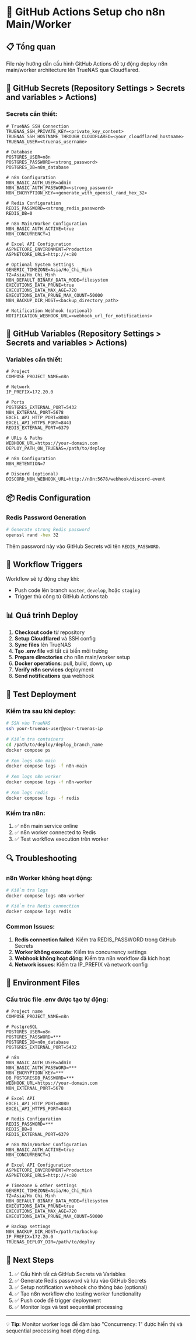 # 🚀 GitHub Actions Setup cho n8n Main/Worker

## 📋 Tổng quan

File này hướng dẫn cấu hình GitHub Actions để tự động deploy n8n main/worker architecture lên TrueNAS qua Cloudflared.

## 🔐 GitHub Secrets (Repository Settings > Secrets and variables > Actions)

### Secrets cần thiết:

```env
# TrueNAS SSH Connection
TRUENAS_SSH_PRIVATE_KEY=<private_key_content>
TRUENAS_SSH_HOSTNAME_THROUGH_CLOUDFLARED=<your_cloudflared_hostname>
TRUENAS_USER=<truenas_username>

# Database
POSTGRES_USER=n8n
POSTGRES_PASSWORD=<strong_password>
POSTGRES_DB=n8n_database

# n8n Configuration
N8N_BASIC_AUTH_USER=admin
N8N_BASIC_AUTH_PASSWORD=<strong_password>
N8N_ENCRYPTION_KEY=<generate_with_openssl_rand_hex_32>

# Redis Configuration
REDIS_PASSWORD=<strong_redis_password>
REDIS_DB=0

# n8n Main/Worker Configuration
N8N_BASIC_AUTH_ACTIVE=true
N8N_CONCURRENCY=1

# Excel API Configuration  
ASPNETCORE_ENVIRONMENT=Production
ASPNETCORE_URLS=http://+:80

# Optional System Settings
GENERIC_TIMEZONE=Asia/Ho_Chi_Minh
TZ=Asia/Ho_Chi_Minh
N8N_DEFAULT_BINARY_DATA_MODE=filesystem
EXECUTIONS_DATA_PRUNE=true
EXECUTIONS_DATA_MAX_AGE=720
EXECUTIONS_DATA_PRUNE_MAX_COUNT=50000
N8N_BACKUP_DIR_HOST=<backup_directory_path>

# Notification Webhook (optional)
NOTIFICATION_WEBHOOK_URL=<webhook_url_for_notifications>
```

## 🔧 GitHub Variables (Repository Settings > Secrets and variables > Actions)

### Variables cần thiết:

```env
# Project
COMPOSE_PROJECT_NAME=n8n

# Network  
IP_PREFIX=172.20.0

# Ports
POSTGRES_EXTERNAL_PORT=5432
N8N_EXTERNAL_PORT=5678
EXCEL_API_HTTP_PORT=8080
EXCEL_API_HTTPS_PORT=8443
REDIS_EXTERNAL_PORT=6379

# URLs & Paths
WEBHOOK_URL=https://your-domain.com
DEPLOY_PATH_ON_TRUENAS=/path/to/deploy

# n8n Configuration
N8N_RETENTION=7

# Discord (optional)
DISCORD_N8N_WEBHOOK_URL=http://n8n:5678/webhook/discord-event
```

## 📦 Redis Configuration

### Redis Password Generation

```bash
# Generate strong Redis password
openssl rand -hex 32
```

Thêm password này vào GitHub Secrets với tên `REDIS_PASSWORD`.

## 🔄 Workflow Triggers

Workflow sẽ tự động chạy khi:
- Push code lên branch `master`, `develop`, hoặc `staging`
- Trigger thủ công từ GitHub Actions tab

## 📊 Quá trình Deploy

1. **Checkout code** từ repository
2. **Setup Cloudflared** và SSH config
3. **Sync files** lên TrueNAS
4. **Tạo .env file** với tất cả biến môi trường
5. **Prepare directories** cho n8n main/worker setup
6. **Docker operations**: pull, build, down, up
7. **Verify n8n services** deployment
8. **Send notifications** qua webhook

## 🧪 Test Deployment

### Kiểm tra sau khi deploy:

```bash
# SSH vào TrueNAS
ssh your-truenas-user@your-truenas-ip

# Kiểm tra containers
cd /path/to/deploy/deploy_branch_name
docker compose ps

# Xem logs n8n main
docker compose logs -f n8n-main

# Xem logs n8n worker
docker compose logs -f n8n-worker

# Xem logs redis
docker compose logs -f redis
```

### Kiểm tra n8n:

1. ✅ n8n main service online
2. ✅ n8n worker connected to Redis
3. ✅ Test workflow execution trên worker

## 🔍 Troubleshooting

### n8n Worker không hoạt động:

```bash
# Kiểm tra logs
docker compose logs n8n-worker

# Kiểm tra Redis connection
docker compose logs redis
```

### Common Issues:

1. **Redis connection failed**: Kiểm tra REDIS_PASSWORD trong GitHub Secrets
2. **Worker không execute**: Kiểm tra concurrency settings
3. **Webhook không hoạt động**: Kiểm tra n8n workflow đã kích hoạt
4. **Network issues**: Kiểm tra IP_PREFIX và network config

## 📝 Environment Files

### Cấu trúc file .env được tạo tự động:

```env
# Project name
COMPOSE_PROJECT_NAME=n8n

# PostgreSQL
POSTGRES_USER=n8n
POSTGRES_PASSWORD=***
POSTGRES_DB=n8n_database
POSTGRES_EXTERNAL_PORT=5432

# n8n
N8N_BASIC_AUTH_USER=admin
N8N_BASIC_AUTH_PASSWORD=***
N8N_ENCRYPTION_KEY=***
DB_POSTGRESDB_PASSWORD=***
WEBHOOK_URL=https://your-domain.com
N8N_EXTERNAL_PORT=5678

# Excel API
EXCEL_API_HTTP_PORT=8080
EXCEL_API_HTTPS_PORT=8443

# Redis Configuration
REDIS_PASSWORD=***
REDIS_DB=0
REDIS_EXTERNAL_PORT=6379

# n8n Main/Worker Configuration  
N8N_BASIC_AUTH_ACTIVE=true
N8N_CONCURRENCY=1

# Excel API Configuration
ASPNETCORE_ENVIRONMENT=Production
ASPNETCORE_URLS=http://+:80

# Timezone & other settings
GENERIC_TIMEZONE=Asia/Ho_Chi_Minh
TZ=Asia/Ho_Chi_Minh
N8N_DEFAULT_BINARY_DATA_MODE=filesystem
EXECUTIONS_DATA_PRUNE=true
EXECUTIONS_DATA_MAX_AGE=720
EXECUTIONS_DATA_PRUNE_MAX_COUNT=50000

# Backup settings
N8N_BACKUP_DIR_HOST=/path/to/backup
IP_PREFIX=172.20.0
TRUENAS_DEPLOY_DIR=/path/to/deploy
```

## 🎯 Next Steps

1. ✅ Cấu hình tất cả GitHub Secrets và Variables
2. ✅ Generate Redis password và lưu vào GitHub Secrets
3. ✅ Setup notification webhook cho thông báo (optional)
4. ✅ Tạo n8n workflow cho testing worker functionality
5. ✅ Push code để trigger deployment
6. ✅ Monitor logs và test sequential processing

---

💡 **Tip**: Monitor worker logs để đảm bảo "Concurrency: 1" được hiển thị và sequential processing hoạt động đúng. 